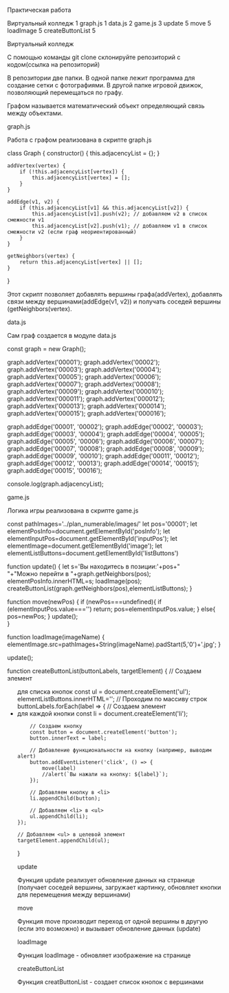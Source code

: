 Практическая работа

Виртуальный колледж	1
graph.js	1
data.js	2
game.js	3
update	5
move	5
loadImage	5
createButtonList	5

Виртуальный колледж

С помощью команды git clone склонируйте репозиторий с кодом(ссылка на репозиторий) 

В репозитории две папки.
В одной папке лежит программа для создание сетки с фотографиями.
В другой папке игровой движок, позволяющий перемещаться по графу.

Графом называется математический объект определяющий связь между объектами.



graph.js

Работа с графом  реализована в скрипте graph.js

class Graph {
    constructor() {
        this.adjacencyList = {};
    }

    addVertex(vertex) {
        if (!this.adjacencyList[vertex]) {
            this.adjacencyList[vertex] = [];
        }
    }

    addEdge(v1, v2) {
        if (this.adjacencyList[v1] && this.adjacencyList[v2]) {
            this.adjacencyList[v1].push(v2); // добавляем v2 в список смежности v1
            this.adjacencyList[v2].push(v1); // добавляем v1 в список смежности v2 (если граф неориентированный)
        }
    }

    getNeighbors(vertex) {
        return this.adjacencyList[vertex] || [];
    }
}




Этот скрипт позволяет добавлять вершины графа(addVertex), добавлять связи между вершинами(addEdge(v1, v2)) и получать соседей вершины (getNeighbors(vertex).

data.js

Сам граф создается в модуле data.js

const graph = new Graph();


graph.addVertex('00001');
graph.addVertex('00002');
graph.addVertex('00003');
graph.addVertex('00004');
graph.addVertex('00005');
graph.addVertex('00006');
graph.addVertex('00007');
graph.addVertex('00008');
graph.addVertex('00009');
graph.addVertex('000010');
graph.addVertex('000011');
graph.addVertex('000012');
graph.addVertex('000013');
graph.addVertex('000014');
graph.addVertex('000015');
graph.addVertex('000016');


graph.addEdge('00001', '00002');
graph.addEdge('00002', '00003');
graph.addEdge('00003', '00004');
graph.addEdge('00004', '00005');
graph.addEdge('00005', '00006');
graph.addEdge('00006', '00007');
graph.addEdge('00007', '00008');
graph.addEdge('00008', '00009');
graph.addEdge('00009', '00010');
graph.addEdge('00011', '00012');
graph.addEdge('00012', '00013');
graph.addEdge('00014', '00015');
graph.addEdge('00015', '00016');

console.log(graph.adjacencyList);



game.js

Логика игры реализована в скрипте game.js

const pathImages='../plan_numerable/images/'
let pos='00001';
let elementPosInfo=document.getElementById('posInfo');
let elementInputPos=document.getElementById('inputPos');
let elementImage=document.getElementById('image');
let elementListButtons=document.getElementById('listButtons')

function update()
{
    let s='Вы находитесь в позиции:'+pos+"<br>"+"Можно перейти в "+graph.getNeighbors(pos);
    elementPosInfo.innerHTML=s;
    loadImage(pos);
    createButtonList(graph.getNeighbors(pos),elementListButtons);
}

function move(newPos)
{
    if (newPos===undefined){
        if (elementInputPos.value==='') return;
        pos=elementInputPos.value;
    }
    else{
        pos=newPos;
    }
    update();    
}

function loadImage(imageName)
{
    elementImage.src=pathImages+String(imageName).padStart(5,'0')+'.jpg';
}

update();

function createButtonList(buttonLabels, targetElement) {
    // Создаем элемент <ul> для списка кнопок
    const ul = document.createElement('ul');
    elementListButtons.innerHTML='';
    // Проходим по массиву строк
    buttonLabels.forEach(label => {
        // Создаем элемент <li> для каждой кнопки
        const li = document.createElement('li');

        // Создаем кнопку
        const button = document.createElement('button');
        button.innerText = label;

        // Добавление функциональности на кнопку (например, выводим alert)
        button.addEventListener('click', () => {
            move(label)
            //alert(`Вы нажали на кнопку: ${label}`);
        });

        // Добавляем кнопку в <li>
        li.appendChild(button);

        // Добавляем <li> в <ul>
        ul.appendChild(li);
    });

    // Добавляем <ul> в целевой элемент
    targetElement.appendChild(ul);
}


update 

Функция update реализует обновление данных на странице (получает соседей вершины, загружает картинку, обновляет кнопки для перемещения между вершинами)

move

Функция move производит переход от одной вершины в другую (если это возможно) и вызывает обновление данных (update)

loadImage

Функция loadImage - обновляет изображение на странице

createButtonList

Функция creatButtonList - создает список кнопок с вершинами
